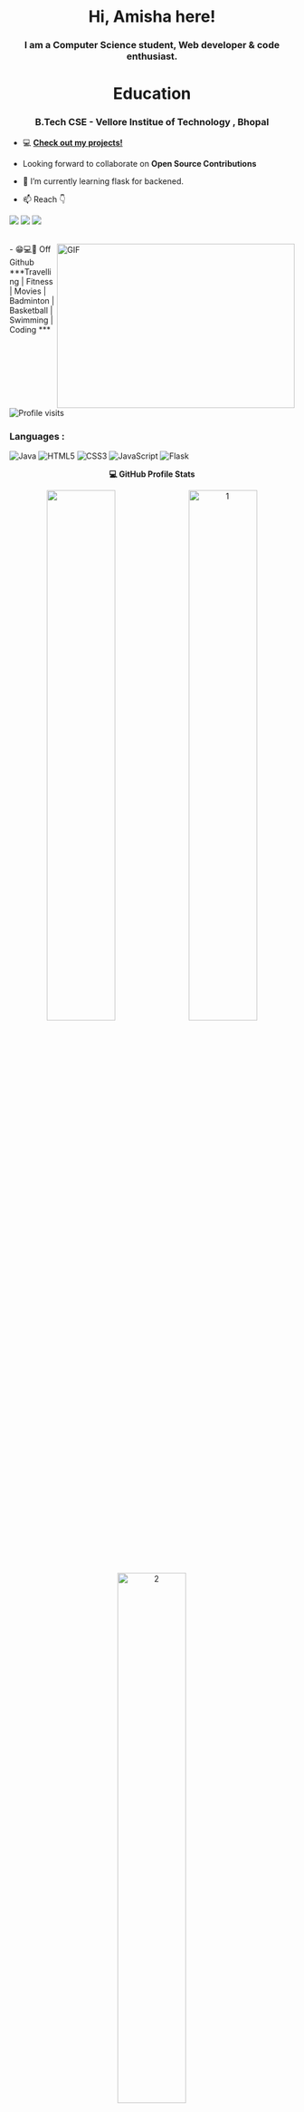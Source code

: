 <h1 align="center">Hi, Amisha here!</h1>
<h3 align="center">I am a Computer Science student, Web developer & code enthusiast.</h3>

<h1 align="center">Education</h1>
<h3 align="center">B.Tech CSE - Vellore Institue of Technology , Bhopal</h3>


- 💻 **[Check out my projects!](https://github.com/20BCE10496?tab=repositories)**

- Looking forward to collaborate on **Open Source Contributions**


- 🌱 I’m currently learning flask for backened.

- 📫 Reach 👇<br>

[![](https://img.shields.io/badge/-Amisha_Goyal-blue?style=for-the-badge&logo=Linkedin&logoColor=white&linkhttps://www.linkedin.com/in/amisha-goyal-458135233/)](https://www.linkedin.com/in/amisha-goyal-458135233/)
[![](https://img.shields.io/badge/-Amisha_Goyal_-purple?style=for-the-badge&logo=instagram&logoColor=white&link=https://https://www.instagram.com/amisha_goyal2805/)](https://www.instagram.com/amisha_goyal2805/)
[![](https://img.shields.io/badge/-20BCE10496-171515?style=for-the-badge&logo=github&logoColor=white)](https://github.com/20BCE10496)

<br />
<img align="right" alt="GIF" src="code.gif?raw=true" width="420" height="290" /> 
- 😁💻🔌 Off Github ***Travelling | Fitness | Movies | Badminton | Basketball | Swimming | Coding ***

![Profile visits](https://visitor-badge.laobi.icu/badge?page_id=harshit995)

### Languages :

![Java](https://img.shields.io/badge/-Java-black?style=for-the-badge&logo=Java)
![HTML5](https://img.shields.io/badge/-HTML5-E34F26?style=for-the-badge&logo=html5&logoColor=white)
![CSS3](https://img.shields.io/badge/-CSS3-1572B6?style=for-the-badge&logo=css3)
![JavaScript](https://img.shields.io/badge/-JavaScript-black?style=for-the-badge&logo=javascript)
![Flask](https://img.shields.io/badge/-Flask-black?style=for-the-badge&logo=flask&logoColor=white)





<summary style="text-align : center"><b>💻 GitHub Profile Stats</b>
  <br/>
  <p align="center">
  <img width="49%" src="https://github-readme-stats.vercel.app/api?username=20BCE10496&show_icons=true&locale=en&count_private=true&hide_border=true&title_color=fff&text_color=ddd&icon_color=1CADFB&bg_color=0F2D3D&include_all_commits=true" />
     <tr><td><img  width="49%" src="https://github-readme-streak-stats.herokuapp.com/?user=20BCE10496&theme=tokyonight"  display=block width=100% height=auto alt="1" ></td></tr>
<!--   <img width="49%" src="https://github-readme-streak-stats.herokuapp.com?user=20BCE10496&hide_border=true&date_format=M%20j%5B%2C%20Y%5D&background=0F2D3D&stroke=1CADFB&ring=1CADFB&fire=1CADFB&currStreakNum=FFFFFF&sideNums=FFFFFF&currStreakLabel=1CADFB&border=DDDDDD00&sideLabels=DDDDDD&dates=CCCCCC" />
  </p> -->
 <td><img  width="49%" src="https://github-readme-stats.vercel.app/api/top-langs/?username=20BCE10496&theme=radical&layout=compact&hide=Jupyter%20Notebook"  display=block width=100% height=auto  alt="2" ></td>
  </summary>
<p align="center">
</p>

